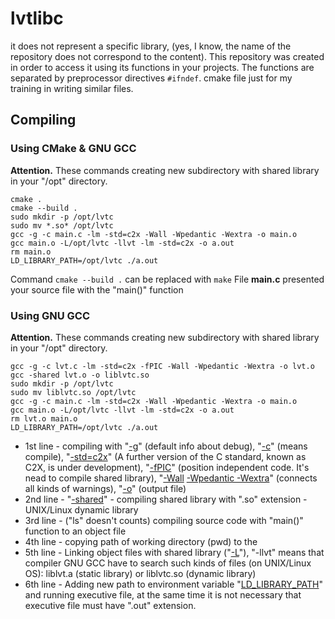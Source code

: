 # lvtlibc

<p>it does not represent a specific library, (yes, I know, the name of the repository does not correspond to the content). This repository was created in order to access it using its functions in your projects. The functions are separated by preprocessor directives <code>#ifndef</code>. cmake file just for my training in writing similar files.</p>

## Compiling

### Using CMake & GNU GCC

<b>Attention.</b> These commands creating new subdirectory with shared library in your "/opt" directory.

```console
cmake .
cmake --build .
sudo mkdir -p /opt/lvtc
sudo mv *.so* /opt/lvtc
gcc -g -c main.c -lm -std=c2x -Wall -Wpedantic -Wextra -o main.o
gcc main.o -L/opt/lvtc -llvt -lm -std=c2x -o a.out
rm main.o
LD_LIBRARY_PATH=/opt/lvtc ./a.out
```

Command <code>cmake --build .</code> can be replaced with <code>make</code>
File <b>main.c</b> presented your source file with the "main()" function

### Using GNU GCC

<b>Attention.</b> These commands creating new subdirectory with shared library in your "/opt" directory.

```console
gcc -g -c lvt.c -lm -std=c2x -fPIC -Wall -Wpedantic -Wextra -o lvt.o
gcc -shared lvt.o -o liblvtc.so
sudo mkdir -p /opt/lvtc
sudo mv liblvtc.so /opt/lvtc
gcc -g -c main.c -lm -std=c2x -Wall -Wpedantic -Wextra -o main.o
gcc main.o -L/opt/lvtc -llvt -lm -std=c2x -o a.out
rm lvt.o main.o
LD_LIBRARY_PATH=/opt/lvtc ./a.out
```

- 1st line - compiling with "[-g](https://www.rapidtables.com/code/linux/gcc/gcc-g.html)" (default info about debug), "[-c](https://www.rapidtables.com/code/linux/gcc/gcc-c.html)" (means compile), "[-std=c2x](https://gcc.gnu.org/onlinedocs/gcc/Standards.html)" (A further version of the C standard, known as C2X, is under development), "[-fPIC](https://www.rapidtables.com/code/linux/gcc/gcc-fpic.html)" (position independent code. It's nead to compile shared library), "[-Wall](https://www.rapidtables.com/code/linux/gcc/gcc-wall.html) [-Wpedantic -Wextra](https://gcc.gnu.org/onlinedocs/gcc/Warning-Options.html)" (connects all kinds of warnings), "[-o](https://www.rapidtables.com/code/linux/gcc/gcc-o.html#output%20file)" (output file)
- 2nd line - "[-shared](https://www.rapidtables.com/code/linux/gcc/gcc-shared.html)" - compiling shared library with ".so" extension - UNIX/Linux dynamic library
- 3rd line - ("ls" doesn't counts) compiling source code with "main()" function to an object file
- 4th line - copying path of working directory (pwd) to the
- 5th line - Linking object files with shared library ("[-L](https://www.rapidtables.com/code/linux/gcc/gcc-l.html)"), "-llvt" means that compiler GNU GCC have to search such kinds of files (on UNIX/Linux OS): liblvt.a (static library) or liblvtc.so (dynamic library)
- 6th line - Adding new path to environment variable "[LD_LIBRARY_PATH](https://linuxhint.com/what-is-ld-library-path/)" and running executive file, at the same time it is not necessary that executive file must have ".out" extension.
